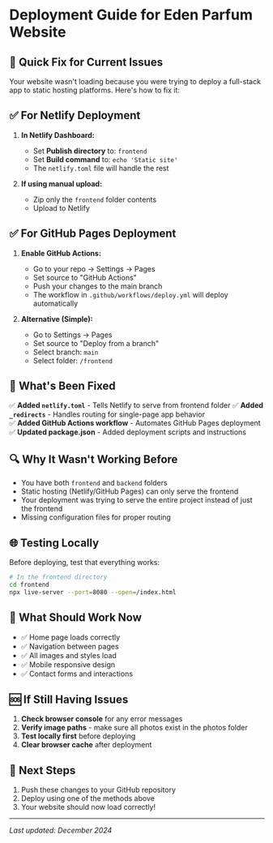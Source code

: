 # Deployment Guide for Eden Parfum Website

## 🚀 Quick Fix for Current Issues

Your website wasn't loading because you were trying to deploy a full-stack app to static hosting platforms. Here's how to fix it:

## ✅ For Netlify Deployment

1. **In Netlify Dashboard:**
   - Set **Publish directory** to: `frontend`
   - Set **Build command** to: `echo 'Static site'`
   - The `netlify.toml` file will handle the rest

2. **If using manual upload:**
   - Zip only the `frontend` folder contents
   - Upload to Netlify

## ✅ For GitHub Pages Deployment

1. **Enable GitHub Actions:**
   - Go to your repo → Settings → Pages
   - Set source to "GitHub Actions"
   - Push your changes to the main branch
   - The workflow in `.github/workflows/deploy.yml` will deploy automatically

2. **Alternative (Simple):**
   - Go to Settings → Pages
   - Set source to "Deploy from a branch"
   - Select branch: `main`
   - Select folder: `/frontend`

## 📁 What's Been Fixed

✅ **Added `netlify.toml`** - Tells Netlify to serve from frontend folder
✅ **Added `_redirects`** - Handles routing for single-page app behavior  
✅ **Added GitHub Actions workflow** - Automates GitHub Pages deployment
✅ **Updated package.json** - Added deployment scripts and instructions

## 🔍 Why It Wasn't Working Before

- You have both `frontend` and `backend` folders
- Static hosting (Netlify/GitHub Pages) can only serve the frontend
- Your deployment was trying to serve the entire project instead of just the frontend
- Missing configuration files for proper routing

## 🌐 Testing Locally

Before deploying, test that everything works:

```bash
# In the frontend directory
cd frontend
npx live-server --port=8080 --open=/index.html
```

## 📱 What Should Work Now

- ✅ Home page loads correctly
- ✅ Navigation between pages
- ✅ All images and styles load
- ✅ Mobile responsive design
- ✅ Contact forms and interactions

## 🆘 If Still Having Issues

1. **Check browser console** for any error messages
2. **Verify image paths** - make sure all photos exist in the photos folder
3. **Test locally first** before deploying
4. **Clear browser cache** after deployment

## 🎯 Next Steps

1. Push these changes to your GitHub repository
2. Deploy using one of the methods above
3. Your website should now load correctly!

---
*Last updated: December 2024*
